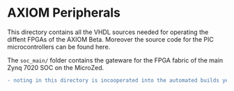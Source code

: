 # AXIOM Peripherals
This directory contains all the VHDL sources needed for operating the diffent FPGAs of the AXIOM Beta.
Moreover the source code for the PIC microcontrollers can be found here.

The `soc_main/` folder contains the gateware for the FPGA fabric of the main Zynq 7020 SOC on the MicroZed.

```diff
- noting in this directory is incooperated into the automated builds yet!
```
